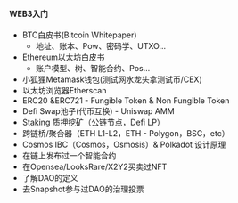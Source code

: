 #### WEB3入门

- BTC白皮书(Bitcoin Whitepaper)
  - 地址、账本、Pow、密码学、UTXO...
- Ethereum以太坊白皮书
  - 账户模型、树、智能合约、Pos...
- 小狐狸Metamask钱包(测试网水龙头拿测试币/CEX)
- 以太坊浏览器Etherscan
- ERC20 &ERC721 - Fungible Token & Non Fungible Token
- Defi Swap池子(代币互换) - Uniswap AMM
- Staking 质押挖矿（公链节点，Defi LP）
- 跨链桥/聚合器（ETH L1-L2，ETH - Polygon，BSC，etc）
- Cosmos IBC（Cosmos，Osmosis）& Polkadot 设计原理
- 在链上发布过一个智能合约
- 在Opensea/LooksRare/X2Y2买卖过NFT
- 了解DAO的定义
- 去Snapshot参与过DAO的治理投票